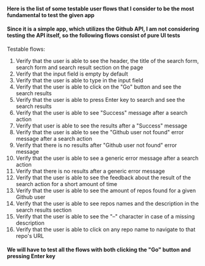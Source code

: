 #### Here is the list of some testable user flows that I consider to be the most fundamental to test the given app
#### Since it is a simple app, which utilizes the Github API, I am not considering testing the API itself, so the following flows consist of pure UI tests

Testable flows:
1. Verify that the user is able to see the header, the title of the search form, search form and search result section on the page
2. Verify that the input field is empty by default
3. Verify that the user is able to type in the input field
4. Verify that the user is able to click on the "Go" button and see the search results
5. Verify that the user is able to press Enter key to search and see the search results
6. Verify that the user is able to see "Success" message after a search action
7. Verify that user is able to see the results after a "Success" message
8. Verify that the user is able to see the "Github user not found" error message after a search action
9. Verify that there is no results after "Github user not found" error message
10. Verify that the user is able to see a generic error message after a search action
11. Verify that there is no results after a generic error message
12. Verify that the user is able to see the feedback about the result of the search action for a short amount of time
13. Verify that the user is able to see the amount of repos found for a given Github user
14. Verify that the user is able to see repos names and the description in the search results section 
15. Verify that the user is able to see the "–" character in case of a missing description 
16. Verify that the user is able to click on any repo name to navigate to that repo's URL


#### We will have to test all the flows with both clicking the "Go" button and pressing Enter key

